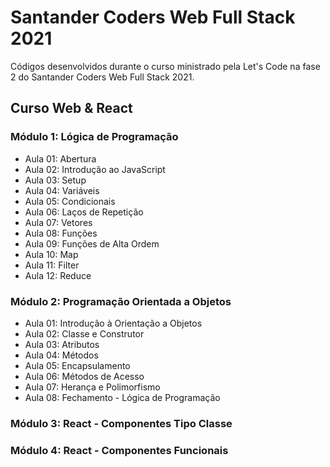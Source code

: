 # Santander Coders Web Full Stack 2021

Códigos desenvolvidos durante o curso ministrado pela Let's Code na fase 2 do Santander Coders Web Full Stack 2021.

## Curso Web & React

### Módulo 1: Lógica de Programação
* Aula 01: Abertura
* Aula 02: Introdução ao JavaScript
* Aula 03: Setup
* Aula 04: Variáveis
* Aula 05: Condicionais
* Aula 06: Laços de Repetição
* Aula 07: Vetores
* Aula 08: Funções
* Aula 09: Funções de Alta Ordem
* Aula 10: Map
* Aula 11: Filter
* Aula 12: Reduce

### Módulo 2: Programação Orientada a Objetos
* Aula 01: Introdução à Orientação a Objetos
* Aula 02: Classe e Construtor
* Aula 03: Atributos
* Aula 04: Métodos
* Aula 05: Encapsulamento
* Aula 06: Métodos de Acesso
* Aula 07: Herança e Polimorfismo
* Aula 08: Fechamento - Lógica de Programação

### Módulo 3: React - Componentes Tipo Classe

### Módulo 4: React - Componentes Funcionais
